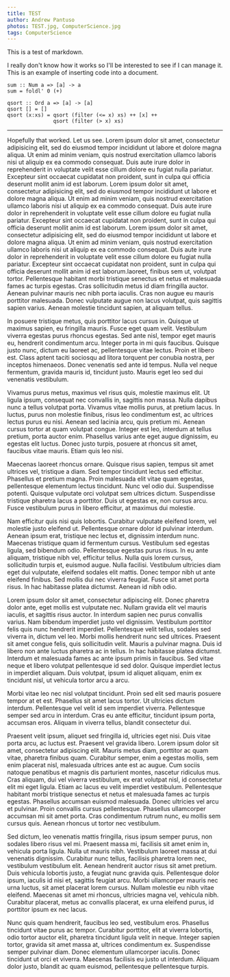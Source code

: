 ```yaml
---
title: TEST
author: Andrew Pantuso
photos: TEST.jpg, ComputerScience.jpg
tags: ComputerScience
---
```

This is a test of markdown.
<!--more-->
 I really don't know how it works so I'll be interested
to see if I can manage it. This is an example of inserting code into a document.

``` { .haskell .numberLines }
sum :: Num a => [a] -> a
sum = foldl' 0 (+)

qsort :: Ord a => [a] -> [a]
qsort [] = []
qsort (x:xs) = qsort (filter (<= x) xs) ++ [x] ++
               qsort (filter (> x) xs)
```
---
Hopefully that worked. Let us see.
Lorem ipsum dolor sit amet, consectetur adipisicing elit, sed do eiusmod tempor incididunt ut labore et dolore magna aliqua. Ut enim ad minim veniam, quis nostrud exercitation ullamco laboris nisi ut aliquip ex ea commodo consequat. Duis aute irure dolor in reprehenderit in voluptate velit esse cillum dolore eu fugiat nulla pariatur. Excepteur sint occaecat cupidatat non proident, sunt in culpa qui officia deserunt mollit anim id est laborum.
Lorem ipsum dolor sit amet, consectetur adipisicing elit, sed do eiusmod tempor incididunt ut labore et dolore magna aliqua. Ut enim ad minim veniam, quis nostrud exercitation ullamco laboris nisi ut aliquip ex ea commodo consequat. Duis aute irure dolor in reprehenderit in voluptate velit esse cillum dolore eu fugiat nulla pariatur. Excepteur sint occaecat cupidatat non proident, sunt in culpa qui officia deserunt mollit anim id est laborum.
Lorem ipsum dolor sit amet, consectetur adipisicing elit, sed do eiusmod tempor incididunt ut labore et dolore magna aliqua. Ut enim ad minim veniam, quis nostrud exercitation ullamco laboris nisi ut aliquip ex ea commodo consequat. Duis aute irure dolor in reprehenderit in voluptate velit esse cillum dolore eu fugiat nulla pariatur. Excepteur sint occaecat cupidatat non proident, sunt in culpa qui officia deserunt mollit anim id est laborum.laoreet, finibus sem ut, volutpat tortor.
Pellentesque habitant morbi tristique senectus et netus et malesuada fames ac turpis egestas. Cras sollicitudin metus id diam fringilla auctor. Aenean pulvinar mauris nec nibh porta iaculis. Cras non augue eu mauris porttitor malesuada. Donec vulputate augue non lacus volutpat, quis sagittis sapien varius. Aenean molestie tincidunt sapien, at aliquam tellus.

In posuere tristique metus, quis porttitor lacus cursus in. Quisque ut maximus sapien, eu fringilla mauris. Fusce eget quam velit. Vestibulum viverra egestas purus rhoncus egestas. Sed ante nisl, tempor eget mauris eu, hendrerit condimentum arcu. Integer porta in mi quis faucibus. Quisque justo nunc, dictum eu laoreet ac, pellentesque vitae lectus. Proin et libero est. Class aptent taciti sociosqu ad litora torquent per conubia nostra, per inceptos himenaeos. Donec venenatis sed ante id
tempus. Nulla vel neque fermentum, gravida mauris id, tincidunt justo. Mauris eget leo sed dui venenatis vestibulum.

Vivamus purus metus, maximus vel risus quis, molestie maximus elit. Ut ligula ipsum, consequat nec convallis in, sagittis non massa. Nulla dapibus nunc a tellus volutpat porta. Vivamus vitae mollis purus, at pretium lacus. In luctus, purus non molestie finibus, risus leo condimentum est, ac ultrices lectus purus eu nisi. Aenean sed lacinia arcu, quis pretium mi. Aenean cursus tortor at quam volutpat congue. Integer est leo, interdum at tellus pretium, porta auctor enim. Phasellus varius
ante eget augue dignissim, eu egestas elit luctus. Donec justo turpis, posuere at rhoncus sit amet, faucibus vitae mauris. Etiam quis leo nisi.

Maecenas laoreet rhoncus ornare. Quisque risus sapien, tempus sit amet ultrices vel, tristique a diam. Sed tempor tincidunt lectus sed efficitur. Phasellus et pretium magna. Proin malesuada elit vitae quam egestas, pellentesque elementum lectus tincidunt. Nunc vel odio dui. Suspendisse potenti. Quisque vulputate orci volutpat sem ultrices dictum. Suspendisse tristique pharetra lacus a porttitor. Duis ut egestas ex, non cursus arcu. Fusce vestibulum purus in libero efficitur, at maximus
dui molestie.

Nam efficitur quis nisi quis lobortis. Curabitur vulputate eleifend lorem, vel molestie justo eleifend ut. Pellentesque ornare dolor id pulvinar interdum. Aenean ipsum erat, tristique nec lectus et, dignissim interdum nunc. Maecenas tristique quam id fermentum cursus. Vestibulum sed egestas ligula, sed bibendum odio. Pellentesque egestas purus risus. In eu ante aliquam, tristique nibh vel, efficitur tellus. Nulla quis lorem cursus, sollicitudin turpis et, euismod augue. Nulla
facilisi. Vestibulum ultricies diam eget dui vulputate, eleifend sodales elit mattis. Donec tempor nibh ut ante eleifend finibus. Sed mollis dui nec viverra feugiat. Fusce sit amet porta risus. In hac habitasse platea dictumst. Aenean id nibh odio.

Lorem ipsum dolor sit amet, consectetur adipiscing elit. Donec pharetra dolor ante, eget mollis est vulputate nec. Nullam gravida elit vel mauris iaculis, et sagittis risus auctor. In interdum sapien nec purus convallis varius. Nam bibendum imperdiet justo vel dignissim. Vestibulum porttitor felis quis nunc hendrerit imperdiet. Pellentesque velit tellus, sodales sed viverra in, dictum vel leo. Morbi mollis hendrerit nunc sed ultrices. Praesent sit amet congue felis, quis sollicitudin
velit. Mauris a pulvinar magna. Duis id libero non ante luctus pharetra ac in tellus. In hac habitasse platea dictumst. Interdum et malesuada fames ac ante ipsum primis in faucibus. Sed vitae neque et libero volutpat pellentesque id sed dolor. Quisque imperdiet lectus in imperdiet aliquam. Duis volutpat, ipsum id aliquet aliquam, enim ex tincidunt nisl, ut vehicula tortor arcu a arcu.

Morbi vitae leo nec nisl volutpat tincidunt. Proin sed elit sed mauris posuere tempor at et est. Phasellus sit amet lacus tortor. Ut ultricies dictum interdum. Pellentesque vel velit id sem imperdiet viverra. Pellentesque semper sed arcu in interdum. Cras eu ante efficitur, tincidunt ipsum porta, accumsan eros. Aliquam in viverra tellus, blandit consectetur dui.

Praesent velit ipsum, aliquet sed fringilla id, ultricies eget nisi. Duis vitae porta arcu, ac luctus est. Praesent vel gravida libero. Lorem ipsum dolor sit amet, consectetur adipiscing elit. Mauris metus diam, porttitor ac quam vitae, pharetra finibus quam. Curabitur semper, enim a egestas mollis, sem enim placerat nisl, malesuada ultrices ante est ac augue. Cum sociis natoque penatibus et magnis dis parturient montes, nascetur ridiculus mus. Cras aliquam, dui vel viverra vestibulum, ex
erat volutpat nisl, id consectetur elit mi eget ligula. Etiam ac lacus eu velit imperdiet vestibulum. Pellentesque habitant morbi tristique senectus et netus et malesuada fames ac turpis egestas. Phasellus accumsan euismod malesuada. Donec ultricies vel arcu et pulvinar. Proin convallis cursus pellentesque. Phasellus ullamcorper accumsan mi sit amet porta. Cras condimentum rutrum nunc, eu mollis sem cursus quis. Aenean rhoncus ut tortor nec vestibulum.

Sed dictum, leo venenatis mattis fringilla, risus ipsum semper purus, non sodales libero risus vel mi. Praesent massa mi, facilisis sit amet enim in, vehicula porta ligula. Nulla ut mauris nibh. Vestibulum laoreet massa at dui venenatis dignissim. Curabitur nunc tellus, facilisis pharetra lorem nec, vestibulum vestibulum elit. Aenean hendrerit auctor risus sit amet pretium. Duis vehicula lobortis justo, a feugiat nunc gravida quis. Pellentesque dolor ipsum, iaculis id nisi et, sagittis
feugiat arcu. Morbi ullamcorper mauris nec urna luctus, sit amet placerat lorem cursus. Nullam molestie eu nibh vitae eleifend. Maecenas sit amet mi rhoncus, ultricies magna vel, vehicula nibh. Curabitur placerat, metus ac convallis placerat, ex urna eleifend purus, id porttitor ipsum ex nec lacus.

Nunc quis quam hendrerit, faucibus leo sed, vestibulum eros. Phasellus tincidunt vitae purus ac tempor. Curabitur porttitor, elit at viverra lobortis, odio tortor auctor elit, pharetra tincidunt ligula velit in neque. Integer sapien tortor, gravida sit amet massa at, ultrices condimentum ex. Suspendisse semper pulvinar diam. Donec elementum ullamcorper iaculis. Donec tincidunt ut orci et viverra. Maecenas facilisis eu justo ut interdum. Aliquam dolor justo, blandit ac quam euismod, pellentesque
pellentesque turpis.
